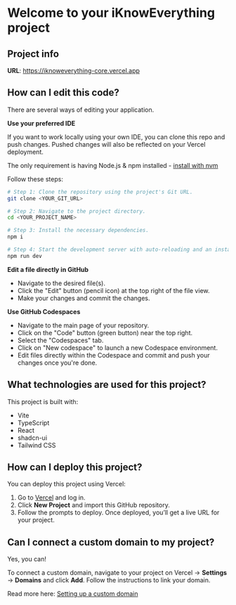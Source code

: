 # Welcome to your iKnowEverything project

## Project info

**URL**: https://iknoweverything-core.vercel.app

## How can I edit this code?

There are several ways of editing your application.

**Use your preferred IDE**

If you want to work locally using your own IDE, you can clone this repo and push changes. Pushed changes will also be reflected on your Vercel deployment.

The only requirement is having Node.js & npm installed - [install with nvm](https://github.com/nvm-sh/nvm#installing-and-updating)

Follow these steps:

```sh
# Step 1: Clone the repository using the project's Git URL.
git clone <YOUR_GIT_URL>

# Step 2: Navigate to the project directory.
cd <YOUR_PROJECT_NAME>

# Step 3: Install the necessary dependencies.
npm i

# Step 4: Start the development server with auto-reloading and an instant preview.
npm run dev
```

**Edit a file directly in GitHub**

- Navigate to the desired file(s).
- Click the "Edit" button (pencil icon) at the top right of the file view.
- Make your changes and commit the changes.

**Use GitHub Codespaces**

- Navigate to the main page of your repository.
- Click on the "Code" button (green button) near the top right.
- Select the "Codespaces" tab.
- Click on "New codespace" to launch a new Codespace environment.
- Edit files directly within the Codespace and commit and push your changes once you're done.

## What technologies are used for this project?

This project is built with:

- Vite
- TypeScript
- React
- shadcn-ui
- Tailwind CSS

## How can I deploy this project?

You can deploy this project using Vercel:

1. Go to [Vercel](https://vercel.com/) and log in.
2. Click **New Project** and import this GitHub repository.
3. Follow the prompts to deploy. Once deployed, you’ll get a live URL for your project.

## Can I connect a custom domain to my project?

Yes, you can!

To connect a custom domain, navigate to your project on Vercel → **Settings** → **Domains** and click **Add**. Follow the instructions to link your domain.


Read more here: [Setting up a custom domain](https://docs.lovable.dev/tips-tricks/custom-domain#step-by-step-guide)
